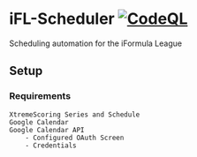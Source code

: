 # iFL-Scheduler [![CodeQL](https://github.com/jbies121/iFL-Scheduler/actions/workflows/codeql.yml/badge.svg?branch=main)](https://github.com/jbies121/iFL-Scheduler/actions/workflows/codeql.yml)

Scheduling automation for the iFormula League

## Setup

### Requirements

```text
XtremeScoring Series and Schedule
Google Calendar
Google Calendar API
    - Configured OAuth Screen
    - Credentials
```
